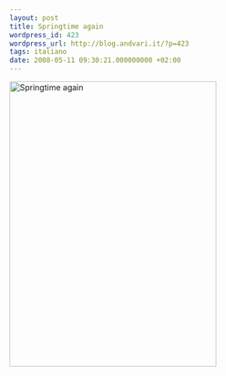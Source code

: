 ```yaml
---
layout: post
title: Springtime again
wordpress_id: 423
wordpress_url: http://blog.andvari.it/?p=423
tags: italiano
date: 2008-05-11 09:30:21.000000000 +02:00
---
```

<a title="Springtime again by Heliøs, on Flickr" href="http://www.flickr.com/photos/helios89/2482676702/"><img class="centered" src="http://farm4.static.flickr.com/3093/2482676702_97df7fb552.jpg" alt="Springtime again" width="363" height="500" /></a>
